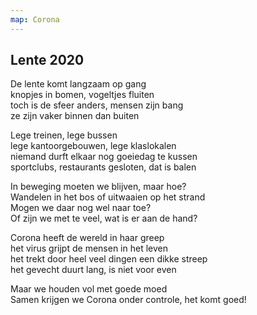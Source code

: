 ```yaml
---
map: Corona
---
```


## Lente 2020

De lente komt langzaam op gang \
knopjes in bomen, vogeltjes fluiten \
toch is de sfeer anders, mensen zijn bang \
ze zijn vaker binnen dan buiten

Lege treinen, lege bussen \
lege kantoorgebouwen, lege klaslokalen \
niemand durft elkaar nog goeiedag te kussen \
sportclubs, restaurants gesloten, dat is balen

In beweging moeten we blijven, maar hoe? \
Wandelen in het bos of uitwaaien op het strand \
Mogen we daar nog wel naar toe?  \
Of zijn we met te veel, wat is er aan de hand?

Corona heeft de wereld in haar greep \
het virus grijpt de mensen in het leven \
het trekt door heel veel dingen een dikke streep \
het gevecht duurt lang, is niet voor even

Maar we houden vol met goede moed \
Samen krijgen we Corona onder controle, het komt goed!
